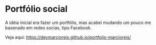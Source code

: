 # Portfólio social
A idéia inicial era fazer um portfólio, mas acabei mudando um pouco me basenado em redes socias, tipo Facebook.

Veja aqui: https://devmarcioreis.github.io/portfolio-marcioreis/

